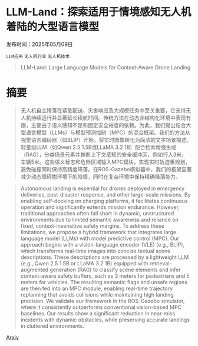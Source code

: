 # LLM-Land：探索适用于情境感知无人机着陆的大型语言模型

发布时间：2025年05月09日

`LLM应用` `无人机行业` `无人机技术`

> LLM-Land: Large Language Models for Context-Aware Drone Landing

# 摘要

> 无人机自主降落在紧急配送、灾害响应及大规模任务中至关重要，它支持无人机持续运行并显著延长续航时间。传统方法在动态非结构化环境中表现有限，主要由于语义感知不足和固定安全裕度的依赖。为此，我们提出结合大型语言模型（LLMs）与模型预测控制（MPC）的混合框架。我们的方法从视觉语言编码器（如BLIP）开始，将实时图像转化为简洁的文字场景描述。轻量级LLM（如Qwen 2.5 1.5B或LLaMA 3.2 1B）配合检索增强生成（RAG），分类场景元素并推断上下文感知的安全缓冲区，例如行人3米，车辆5米。这些语义标志和危险区域输入MPC模块，实现实时轨迹重规划，避免碰撞同时保持高精度降落。在ROS-Gazebo模拟器中，我们的框架显著减少动态障碍物环境下的险情，同时在复杂环境中保持精确降落能力。

> Autonomous landing is essential for drones deployed in emergency deliveries, post-disaster response, and other large-scale missions. By enabling self-docking on charging platforms, it facilitates continuous operation and significantly extends mission endurance. However, traditional approaches often fall short in dynamic, unstructured environments due to limited semantic awareness and reliance on fixed, context-insensitive safety margins. To address these limitations, we propose a hybrid framework that integrates large language model (LLMs) with model predictive control (MPC). Our approach begins with a vision-language encoder (VLE) (e.g., BLIP), which transforms real-time images into concise textual scene descriptions. These descriptions are processed by a lightweight LLM (e.g., Qwen 2.5 1.5B or LLaMA 3.2 1B) equipped with retrieval-augmented generation (RAG) to classify scene elements and infer context-aware safety buffers, such as 3 meters for pedestrians and 5 meters for vehicles. The resulting semantic flags and unsafe regions are then fed into an MPC module, enabling real-time trajectory replanning that avoids collisions while maintaining high landing precision. We validate our framework in the ROS-Gazebo simulator, where it consistently outperforms conventional vision-based MPC baselines. Our results show a significant reduction in near-miss incidents with dynamic obstacles, while preserving accurate landings in cluttered environments.

[Arxiv](https://arxiv.org/abs/2505.06399)